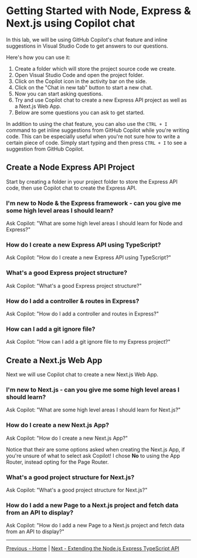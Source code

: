 # Getting Started with Node, Express & Next.js using Copilot chat

In this lab, we will be using GitHub Copilot's chat feature and inline suggestions in Visual Studio Code to get answers to our questions.

Here's how you can use it:

1. Create a folder which will store the project source code we create.
2. Open Visual Studio Code and open the project folder.
3. Click on the Copilot icon in the activity bar on the side.
4. Click on the "Chat in new tab" button to start a new chat.
5. Now you can start asking questions. 
6. Try and use Copilot chat to create a new Express API project as well as a Next.js Web App. 
7. Below are some questions you can ask to get started.

In addition to using the chat feature, you can also use the `CTRL + I` command to get inline suggestions from GitHub Copilot while you're writing code. This can be especially useful when you're not sure how to write a certain piece of code. Simply start typing and then press `CTRL + I` to see a suggestion from GitHub Copilot.

## Create a Node Express API Project
Start by creating a folder in your project folder to store the Express API code, then use Copilot chat to create the Express API.

### I'm new to Node & the Express framework - can you give me some high level areas I should learn?

Ask Copilot: "What are some high level areas I should learn for Node and Express?"

### How do I create a new Express API using TypeScript?

Ask Copilot: "How do I create a new Express API using TypeScript?"

### What's a good Express project structure?

Ask Copilot: "What's a good Express project structure?"

### How do I add a controller & routes in Express?

Ask Copilot: "How do I add a controller and routes in Express?"

### How can I add a git ignore file?

Ask Copilot: "How can I add a git ignore file to my Express project?"

## Create a Next.js Web App
Next we will use Copilot chat to create a new Next.js Web App.

### I'm new to Next.js - can you give me some high level areas I should learn?

Ask Copilot: "What are some high level areas I should learn for Next.js?"

### How do I create a new Next.js App?

Ask Copilot: "How do I create a new Next.js App?"

Notice that their are some options asked when creating the Next.js App, if you're unsure of what to select ask Copilot! I chose **No** to using the App Router, instead opting for the Page Router.

### What's a good project structure for Next.js?

Ask Copilot: "What's a good project structure for Next.js?"

### How do I add a new Page to a Next.js project and fetch data from an API to display?

Ask Copilot: "How do I add a new Page to a Next.js project and fetch data from an API to display?"

---------------
[Previous - Home](./README.md) | [Next - Extending the Node.js Express TypeScript API](./02-Step02.md)